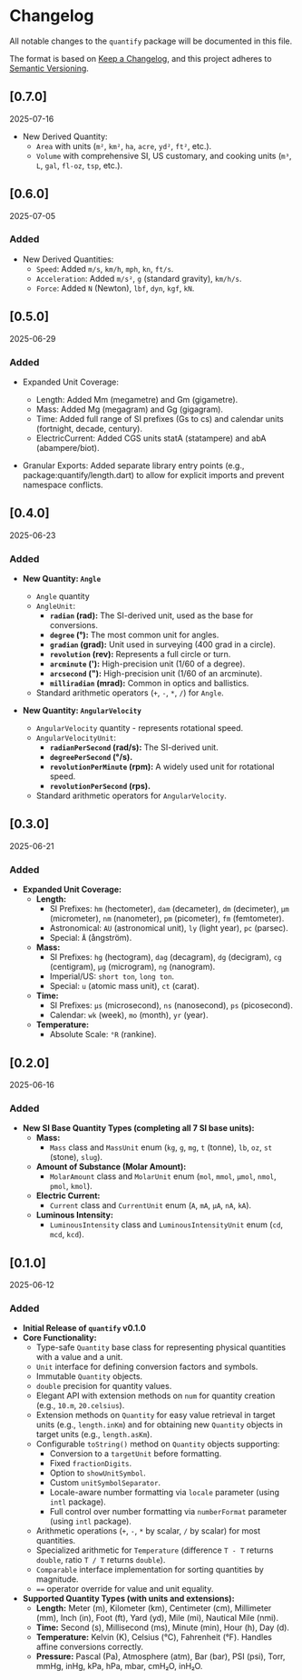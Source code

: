 # Changelog

All notable changes to the `quantify` package will be documented in this file.

The format is based on [Keep a Changelog](https://keepachangelog.com/en/1.0.0/),
and this project adheres to [Semantic Versioning](https://semver.org/spec/v2.0.0.html).

## [0.7.0]

2025-07-16

- New Derived Quantity:
  - `Area` with units (`m²`, `km²`, `ha`, `acre`, `yd²`, `ft²`, etc.).
  - `Volume` with comprehensive SI, US customary, and cooking units (`m³`, `L`, `gal`, `fl-oz`, `tsp`, etc.).

## [0.6.0]

2025-07-05

### Added

- New Derived Quantities:
  - `Speed`: Added `m/s`, `km/h`, `mph`, `kn`, `ft/s`.
  - `Acceleration`: Added `m/s²`, `g` (standard gravity), `km/h/s`.
  - `Force`: Added `N` (Newton), `lbf`, `dyn`, `kgf`, `kN`.

## [0.5.0]

2025-06-29

### Added

- Expanded Unit Coverage:
  - Length: Added Mm (megametre) and Gm (gigametre).
  - Mass: Added Mg (megagram) and Gg (gigagram).
  - Time: Added full range of SI prefixes (Gs to cs) and calendar units (fortnight, decade, century).
  - ElectricCurrent: Added CGS units statA (statampere) and abA (abampere/biot).

- Granular Exports: Added separate library entry points (e.g., package:quantify/length.dart) to allow for explicit imports and prevent namespace conflicts.

## [0.4.0]

2025-06-23

### Added

- **New Quantity: `Angle`**
  - `Angle` quantity
  - `AngleUnit`:
    - **`radian` (rad):** The SI-derived unit, used as the base for conversions.
    - **`degree` (°):** The most common unit for angles.
    - **`gradian` (grad):** Unit used in surveying (400 grad in a circle).
    - **`revolution` (rev):** Represents a full circle or turn.
    - **`arcminute` ('):** High-precision unit (1/60 of a degree).
    - **`arcsecond` ("):** High-precision unit (1/60 of an arcminute).
    - **`milliradian` (mrad):** Common in optics and ballistics.
  - Standard arithmetic operators (`+`, `-`, `*`, `/`) for `Angle`.

- **New Quantity: `AngularVelocity`**
  - `AngularVelocity` quantity - represents rotational speed.
  - `AngularVelocityUnit`:
    - **`radianPerSecond` (rad/s):** The SI-derived unit.
    - **`degreePerSecond` (°/s).**
    - **`revolutionPerMinute` (rpm):** A widely used unit for rotational speed.
    - **`revolutionPerSecond` (rps).**
  - Standard arithmetic operators for `AngularVelocity`.

## [0.3.0]

2025-06-21

### Added

- **Expanded Unit Coverage:**
  - **Length:**
    - SI Prefixes: `hm` (hectometer), `dam` (decameter), `dm` (decimeter), `μm` (micrometer), `nm` (nanometer), `pm` (picometer), `fm` (femtometer).
    - Astronomical: `AU` (astronomical unit), `ly` (light year), `pc` (parsec).
    - Special: `Å` (ångström).
  - **Mass:**
    - SI Prefixes: `hg` (hectogram), `dag` (decagram), `dg` (decigram), `cg` (centigram), `μg` (microgram), `ng` (nanogram).
    - Imperial/US: `short ton`, `long ton`.
    - Special: `u` (atomic mass unit), `ct` (carat).
  - **Time:**
    - SI Prefixes: `μs` (microsecond), `ns` (nanosecond), `ps` (picosecond).
    - Calendar: `wk` (week), `mo` (month), `yr` (year).
  - **Temperature:**
    - Absolute Scale: `°R` (rankine).

## [0.2.0]

2025-06-16

### Added

- **New SI Base Quantity Types (completing all 7 SI base units):**
  - **Mass:**
    - `Mass` class and `MassUnit` enum (`kg`, `g`, `mg`, `t` (tonne), `lb`, `oz`, `st` (stone), `slug`).
  - **Amount of Substance (Molar Amount):**
    - `MolarAmount` class and `MolarUnit` enum (`mol`, `mmol`, `µmol`, `nmol`, `pmol`, `kmol`).
  - **Electric Current:**
    - `Current` class and `CurrentUnit` enum (`A`, `mA`, `µA`, `nA`, `kA`).
  - **Luminous Intensity:**
    - `LuminousIntensity` class and `LuminousIntensityUnit` enum (`cd`, `mcd`, `kcd`).

## [0.1.0]

2025-06-12

### Added

- **Initial Release of `quantify` v0.1.0**
- **Core Functionality:**
  - Type-safe `Quantity` base class for representing physical quantities with a value and a unit.
  - `Unit` interface for defining conversion factors and symbols.
  - Immutable `Quantity` objects.
  - `double` precision for quantity values.
  - Elegant API with extension methods on `num` for quantity creation (e.g., `10.m`, `20.celsius`).
  - Extension methods on `Quantity` for easy value retrieval in target units (e.g., `length.inKm`) and for obtaining new `Quantity` objects in target units (e.g., `length.asKm`).
  - Configurable `toString()` method on `Quantity` objects supporting:
    - Conversion to a `targetUnit` before formatting.
    - Fixed `fractionDigits`.
    - Option to `showUnitSymbol`.
    - Custom `unitSymbolSeparator`.
    - Locale-aware number formatting via `locale` parameter (using `intl` package).
    - Full control over number formatting via `numberFormat` parameter (using `intl` package).
  - Arithmetic operations (`+`, `-`, `*` by scalar, `/` by scalar) for most quantities.
  - Specialized arithmetic for `Temperature` (difference `T - T` returns `double`, ratio `T / T` returns `double`).
  - `Comparable` interface implementation for sorting quantities by magnitude.
  - `==` operator override for value and unit equality.
- **Supported Quantity Types (with units and extensions):**
  - **Length:** Meter (m), Kilometer (km), Centimeter (cm), Millimeter (mm), Inch (in), Foot (ft), Yard (yd), Mile (mi), Nautical Mile (nmi).
  - **Time:** Second (s), Millisecond (ms), Minute (min), Hour (h), Day (d).
  - **Temperature:** Kelvin (K), Celsius (°C), Fahrenheit (°F). Handles affine conversions correctly.
  - **Pressure:** Pascal (Pa), Atmosphere (atm), Bar (bar), PSI (psi), Torr, mmHg, inHg, kPa, hPa, mbar, cmH₂O, inH₂O.

